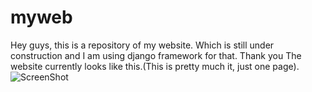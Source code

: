 # myweb
Hey guys, this is a repository of my website. Which is still under construction and I am using django framework for that. Thank you
The website currently looks like this.(This is pretty much it, just one page).
![ScreenShot](https://raw.github.com/kishanp1/myweb/master/myweb/screenshot1.PNG)
